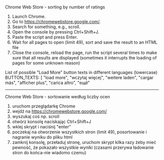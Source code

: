 Chrome Web Store - sorting by number of ratings

1. Launch Chrome.
2. Go to https://chromewebstore.google.com/.
3. Search for something, e.g., scroll.
4. Open the console by pressing Ctrl+Shift+J.
5. Paste the script and press Enter.
6. Wait for all pages to open (limit 49), sort and save the result to an HTML file
7. Close the console, reload the page, run the script several times to make sure that all results are displayed (sometimes it interrupts the loading of pages for some unknown reason)

List of possible "Load More" button texts in different languages (lowercase)
        BUTTON_TEXTS: [
            "load more", "wczytaj więcej", "weitere laden", "cargar más", 
            "afficher plus", "carica altro", "ещё"

***
Chrome Web Store - sortowanie według liczby ocen

1. uruchom przeglądarkę Chrome
2. wejdź na https://chromewebstore.google.com/
3. wyszukaj coś np. scroll
4. otwórz konsolę naciskając Ctrl+Shift+J
5. wklej skrypt i naciśnij "enter"
6. poczekaj na otworzenie wszystkich stron (limit 49), posortowanie i nagranie wyniku do pliku html
7. zamknij konsolę, przeładuj stronę, uruchom skrypt kilka razy żeby mieć pewność, że pokazało wszystkie wyniki (czasami przerywa ładowanie stron do końca-nie wiadomo czemu)
